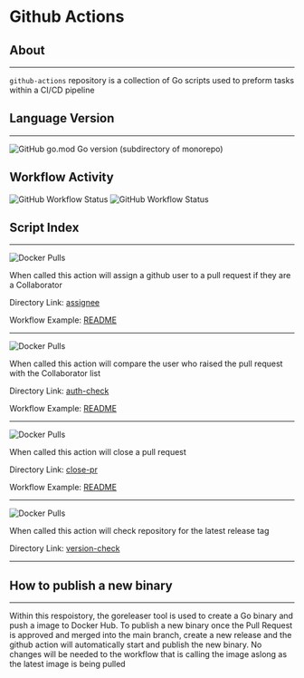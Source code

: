 # Github Actions

## About
--- 
`github-actions` repository is a collection of Go scripts used to preform tasks within a CI/CD pipeline 

## Language Version
---
![GitHub go.mod Go version (subdirectory of monorepo)](https://img.shields.io/github/go-mod/go-version/jackstockley89/github-actions?filename=go.mod&style=for-the-badge)


## Workflow Activity
![GitHub Workflow Status](https://img.shields.io/github/actions/workflow/status/jackstockley89/github-actions/go-releaser.yaml?label=Release%20Build&style=for-the-badge)
![GitHub Workflow Status](https://img.shields.io/github/actions/workflow/status/jackstockley89/github-actions/nightly-build.yaml?label=Nightly%20Build&style=for-the-badge)


## Script Index
--- 
![Docker Pulls](https://img.shields.io/docker/pulls/jackstock8904/assignee?label=assignee%20docker%20pulls%20&style=for-the-badge)

When called this action will assign a github user to a pull request if they are a Collaborator

Directory Link: [assignee](https://github.com/jackstockley89/github-actions/tree/main/assignee)

Workflow Example: [README](https://github.com/jackstockley89/github-actions/tree/main/assignee/README.md)

---
![Docker Pulls](https://img.shields.io/docker/pulls/jackstock8904/auth-check?label=auth-check%20docker%20pulls%20&style=for-the-badge)

When called this action will compare the user who raised the pull request with the Collaborator list

Directory Link: [auth-check](https://github.com/jackstockley89/github-actions/tree/main/auth-check)

Workflow Example: [README](https://github.com/jackstockley89/github-actions/tree/main/auth-check/README.md)

---
![Docker Pulls](https://img.shields.io/docker/pulls/jackstock8904/close-pr?label=close-pr%20docker%20pulls%20&style=for-the-badge)

When called this action will close a pull request 

Directory Link: [close-pr](https://github.com/jackstockley89/github-actions/tree/main/close-pr)

Workflow Example: [README](https://github.com/jackstockley89/github-actions/tree/main/close-pr/README.md)

---
![Docker Pulls](https://img.shields.io/docker/pulls/jackstock8904/version-check?label=version-check%20docker%20pulls&style=for-the-badge)

When called this action will check repository for the latest release tag

Directory Link: [version-check](https://github.com/jackstockley89/github-actions/tree/main/version-check)

---

## How to publish a new binary
---
Within this respoistory, the goreleaser tool is used to create a Go binary and push a image to Docker Hub. To publish a new binary once the Pull Request is approved and merged into the main branch, create a new release and the github action will automatically start and publish the new binary. No changes will be needed to the workflow that is calling the image aslong as the latest image is being pulled